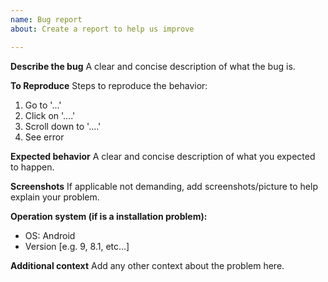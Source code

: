 ```yaml
---
name: Bug report
about: Create a report to help us improve

---
```


**Describe the bug**
A clear and concise description of what the bug is.

**To Reproduce**
Steps to reproduce the behavior:
1. Go to '...'
2. Click on '....'
3. Scroll down to '....'
4. See error

**Expected behavior**
A clear and concise description of what you expected to happen.

**Screenshots**
If applicable not demanding, add screenshots/picture to help explain your problem.

**Operation system (if is a installation problem):**
 - OS: Android
 - Version [e.g. 9, 8.1, etc...]

**Additional context**
Add any other context about the problem here.
